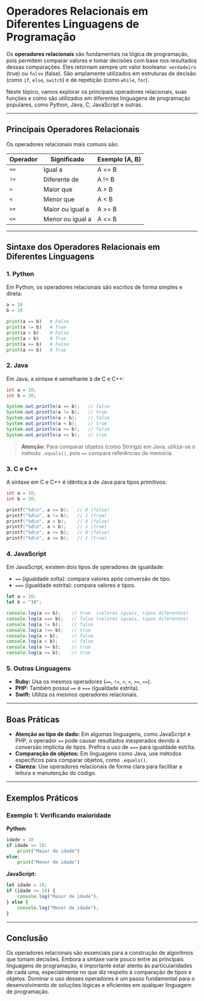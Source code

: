 # Operadores Relacionais em Diferentes Linguagens de Programação

Os **operadores relacionais** são fundamentais na lógica de programação, pois permitem comparar valores e tomar decisões com base nos resultados dessas comparações. Eles retornam sempre um valor booleano: `verdadeiro` (true) ou `falso` (false). São amplamente utilizados em estruturas de decisão (como `if`, `else`, `switch`) e de repetição (como `while`, `for`).

Neste tópico, vamos explorar os principais operadores relacionais, suas funções e como são utilizados em diferentes linguagens de programação populares, como Python, Java, C, JavaScript e outras.

---

## Principais Operadores Relacionais

Os operadores relacionais mais comuns são:

| Operador | Significado                | Exemplo (A, B) |
|----------|----------------------------|----------------|
| `==`     | Igual a                    | A == B         |
| `!=`     | Diferente de               | A != B         |
| `>`      | Maior que                  | A > B          |
| `<`      | Menor que                  | A < B          |
| `>=`     | Maior ou igual a           | A >= B         |
| `<=`     | Menor ou igual a           | A <= B         |

---

## Sintaxe dos Operadores Relacionais em Diferentes Linguagens

### 1. **Python**

Em Python, os operadores relacionais são escritos de forma simples e direta:

```python
a = 10
b = 20

print(a == b)   # False
print(a != b)   # True
print(a > b)    # False
print(a < b)    # True
print(a >= b)   # False
print(a <= b)   # True
```

### 2. **Java**

Em Java, a sintaxe é semelhante à de C e C++:

```java
int a = 10;
int b = 20;

System.out.println(a == b);   // false
System.out.println(a != b);   // true
System.out.println(a > b);    // false
System.out.println(a < b);    // true
System.out.println(a >= b);   // false
System.out.println(a <= b);   // true
```

> **Atenção:** Para comparar objetos (como Strings) em Java, utiliza-se o método `.equals()`, pois `==` compara referências de memória.

### 3. **C e C++**

A sintaxe em C e C++ é idêntica à de Java para tipos primitivos:

```c
int a = 10;
int b = 20;

printf("%d\n", a == b);   // 0 (false)
printf("%d\n", a != b);   // 1 (true)
printf("%d\n", a > b);    // 0 (false)
printf("%d\n", a < b);    // 1 (true)
printf("%d\n", a >= b);   // 0 (false)
printf("%d\n", a <= b);   // 1 (true)
```

### 4. **JavaScript**

Em JavaScript, existem dois tipos de operadores de igualdade:

- `==` (igualdade solta): compara valores após conversão de tipo.
- `===` (igualdade estrita): compara valores e tipos.

```javascript
let a = 10;
let b = "10";

console.log(a == b);    // true  (valores iguais, tipos diferentes)
console.log(a === b);   // false (valores iguais, tipos diferentes)
console.log(a != b);    // false
console.log(a !== b);   // true
console.log(a > b);     // false
console.log(a < b);     // false
console.log(a >= b);    // true
console.log(a <= b);    // true
```

### 5. **Outras Linguagens**

- **Ruby:** Usa os mesmos operadores (`==`, `!=`, `>`, `<`, `>=`, `<=`).
- **PHP:** Também possui `==` e `===` (igualdade estrita).
- **Swift:** Utiliza os mesmos operadores relacionais.

---

## Boas Práticas

- **Atenção ao tipo de dado:** Em algumas linguagens, como JavaScript e PHP, o operador `==` pode causar resultados inesperados devido à conversão implícita de tipos. Prefira o uso de `===` para igualdade estrita.
- **Comparação de objetos:** Em linguagens como Java, use métodos específicos para comparar objetos, como `.equals()`.
- **Clareza:** Use operadores relacionais de forma clara para facilitar a leitura e manutenção do código.

---

## Exemplos Práticos

### Exemplo 1: Verificando maioridade

**Python:**
```python
idade = 18
if idade >= 18:
    print("Maior de idade")
else:
    print("Menor de idade")
```

**JavaScript:**
```javascript
let idade = 18;
if (idade >= 18) {
    console.log("Maior de idade");
} else {
    console.log("Menor de idade");
}
```

---

## Conclusão

Os operadores relacionais são essenciais para a construção de algoritmos que tomam decisões. Embora a sintaxe varie pouco entre as principais linguagens de programação, é importante estar atento às particularidades de cada uma, especialmente no que diz respeito à comparação de tipos e objetos. Dominar o uso desses operadores é um passo fundamental para o desenvolvimento de soluções lógicas e eficientes em qualquer linguagem de programação.